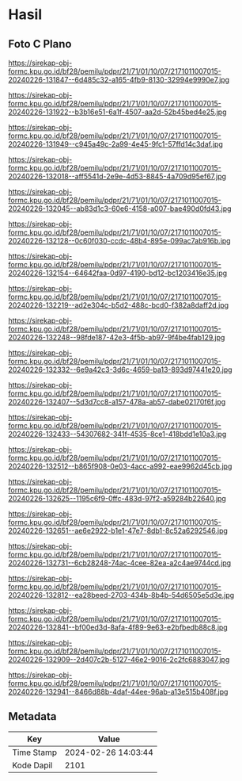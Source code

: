 # Hasil

## Foto C Plano

https://sirekap-obj-formc.kpu.go.id/bf28/pemilu/pdpr/21/71/01/10/07/2171011007015-20240226-131847--6d485c32-a165-4fb9-8130-32994e9990e7.jpg

https://sirekap-obj-formc.kpu.go.id/bf28/pemilu/pdpr/21/71/01/10/07/2171011007015-20240226-131922--b3b16e51-6a1f-4507-aa2d-52b45bed4e25.jpg

https://sirekap-obj-formc.kpu.go.id/bf28/pemilu/pdpr/21/71/01/10/07/2171011007015-20240226-131949--c945a49c-2a99-4e45-9fc1-57ffd14c3daf.jpg

https://sirekap-obj-formc.kpu.go.id/bf28/pemilu/pdpr/21/71/01/10/07/2171011007015-20240226-132018--aff5541d-2e9e-4d53-8845-4a709d95ef67.jpg

https://sirekap-obj-formc.kpu.go.id/bf28/pemilu/pdpr/21/71/01/10/07/2171011007015-20240226-132045--ab83d1c3-60e6-4158-a007-bae490d0fd43.jpg

https://sirekap-obj-formc.kpu.go.id/bf28/pemilu/pdpr/21/71/01/10/07/2171011007015-20240226-132128--0c60f030-ccdc-48b4-895e-099ac7ab916b.jpg

https://sirekap-obj-formc.kpu.go.id/bf28/pemilu/pdpr/21/71/01/10/07/2171011007015-20240226-132154--64642faa-0d97-4190-bd12-bc1203416e35.jpg

https://sirekap-obj-formc.kpu.go.id/bf28/pemilu/pdpr/21/71/01/10/07/2171011007015-20240226-132219--ad2e304c-b5d2-488c-bcd0-f382a8daff2d.jpg

https://sirekap-obj-formc.kpu.go.id/bf28/pemilu/pdpr/21/71/01/10/07/2171011007015-20240226-132248--98fde187-42e3-4f5b-ab97-9f4be4fab129.jpg

https://sirekap-obj-formc.kpu.go.id/bf28/pemilu/pdpr/21/71/01/10/07/2171011007015-20240226-132332--6e9a42c3-3d6c-4659-ba13-893d97441e20.jpg

https://sirekap-obj-formc.kpu.go.id/bf28/pemilu/pdpr/21/71/01/10/07/2171011007015-20240226-132407--5d3d7cc8-a157-478a-ab57-dabe02170f6f.jpg

https://sirekap-obj-formc.kpu.go.id/bf28/pemilu/pdpr/21/71/01/10/07/2171011007015-20240226-132433--54307682-341f-4535-8ce1-418bdd1e10a3.jpg

https://sirekap-obj-formc.kpu.go.id/bf28/pemilu/pdpr/21/71/01/10/07/2171011007015-20240226-132512--b865f908-0e03-4acc-a992-eae9962d45cb.jpg

https://sirekap-obj-formc.kpu.go.id/bf28/pemilu/pdpr/21/71/01/10/07/2171011007015-20240226-132625--1195c6f9-0ffc-483d-97f2-a59284b22640.jpg

https://sirekap-obj-formc.kpu.go.id/bf28/pemilu/pdpr/21/71/01/10/07/2171011007015-20240226-132651--ae6e2922-b1e1-47e7-8db1-8c52a6292546.jpg

https://sirekap-obj-formc.kpu.go.id/bf28/pemilu/pdpr/21/71/01/10/07/2171011007015-20240226-132731--6cb28248-74ac-4cee-82ea-a2c4ae9744cd.jpg

https://sirekap-obj-formc.kpu.go.id/bf28/pemilu/pdpr/21/71/01/10/07/2171011007015-20240226-132812--ea28beed-2703-434b-8b4b-54d6505e5d3e.jpg

https://sirekap-obj-formc.kpu.go.id/bf28/pemilu/pdpr/21/71/01/10/07/2171011007015-20240226-132841--bf00ed3d-8afa-4f89-9e63-e2bfbedb88c8.jpg

https://sirekap-obj-formc.kpu.go.id/bf28/pemilu/pdpr/21/71/01/10/07/2171011007015-20240226-132909--2d407c2b-5127-46e2-9016-2c2fc6883047.jpg

https://sirekap-obj-formc.kpu.go.id/bf28/pemilu/pdpr/21/71/01/10/07/2171011007015-20240226-132941--8466d88b-4daf-44ee-96ab-a13e515b408f.jpg


## Metadata

| Key        | Value               |
| ---------- | ------------------- |
| Time Stamp | 2024-02-26 14:03:44 |
| Kode Dapil | 2101                |



